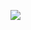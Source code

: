 ![](https://komarev.com/ghpvc/?username=J0HN-EGBERT&color=green&style=plastic&label=pesterchums!&base=1050)

